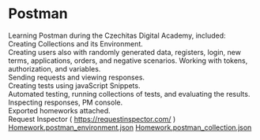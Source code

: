 # Postman

Learning Postman during the Czechitas Digital Academy, included: <br>
Creating Collections and its Environment. <br>
Creating users also with randomly generated data, registers, login, new terms, applications, orders, and negative scenarios.
Working with tokens, authorization, and variables.  <br>
Sending requests and viewing responses. <br>
Creating tests using javaScript Snippets. <br>
Automated testing, running collections of tests, and evaluating the results. <br>
Inspecting responses, PM console. <br>
Exported homeworks attached. <br>
Request Inspector ( https://requestinspector.com/ ) <br>
[Homework.postman_environment.json](https://github.com/LinAdame/Postman/files/13052727/Homework.postman_environment.json)
[Homework.postman_collection.json](https://github.com/LinAdame/Postman/files/13052725/Homework.postman_collection.json)
